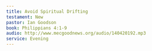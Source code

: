 ```yaml
---
title: Avoid Spiritual Drifting
testament: New
pastor: Ian Goodson
book: Philippians 4:1-9
audio: http://www.mecgoodnews.org/audio/140420192.mp3
service: Evening
---
```

